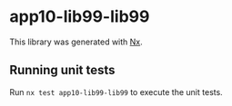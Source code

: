 # app10-lib99-lib99

This library was generated with [Nx](https://nx.dev).

## Running unit tests

Run `nx test app10-lib99-lib99` to execute the unit tests.
